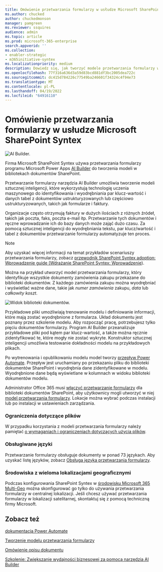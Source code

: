 ```yaml
---
title: Omówienie przetwarzania formularzy w usłudze Microsoft SharePoint Syntex
ms.author: chucked
author: chuckedmonson
manager: pamgreen
ms.reviewer: ssquires
audience: admin
ms.topic: article
ms.prod: microsoft-365-enterprise
search.appverid: ''
ms.collection:
- enabler-strategic
- m365initiative-syntex
ms.localizationpriority: medium
description: Dowiedz się, jak tworzyć modele przetwarzania formularzy w usłudze Microsoft SharePoint Syntex za pomocą narzędzia AI Build.
ms.openlocfilehash: 77f316a636d3a59d83bcd881df3bc2005dea722c
ms.sourcegitcommit: dc415d784226c77549ba246601f34324c4f94e73
ms.translationtype: MT
ms.contentlocale: pl-PL
ms.lasthandoff: 04/19/2022
ms.locfileid: "64916110"
---
```

# <a name="form-processing-overview-in-microsoft-sharepoint-syntex"></a>Omówienie przetwarzania formularzy w usłudze Microsoft SharePoint Syntex

 ![AI Builder.](../media/content-understanding/ai-builder.png)</br>

Firma Microsoft SharePoint Syntex używa przetwarzania formularzy programu Microsoft Power Apps [AI Builder](/ai-builder/overview) do tworzenia modeli w bibliotekach dokumentów SharePoint.

Przetwarzanie formularzy narzędzia AI Builder umożliwia tworzenie modeli sztucznej inteligencji, które wykorzystują technologię uczenia maszynowego do identyfikowania i wyodrębniania par klucz-wartość i danych tabel z dokumentów ustrukturyzowanych lub częściowo ustrukturyzowanych, takich jak formularze i faktury.

Organizacje często otrzymują faktury w dużych ilościach z różnych źródeł, takich jak poczta, faks, poczta e-mail itp. Przetwarzanie tych dokumentów i ręczne wprowadzanie ich do bazy danych może zająć dużo czasu. Za pomocą sztucznej inteligencji do wyodrębniania tekstu, par klucz/wartość i tabel z dokumentów przetwarzanie formularzy automatyzuje ten proces. 

> [!NOTE]
> Aby uzyskać więcej informacji na temat przykładów scenariuszy przetwarzania formularzy, zobacz [przewodnik SharePoint Syntex adoption: Wprowadzenie guide (Wdrażanie SharePoint Syntex: Wprowadzenie](./adoption-getstarted.md)).

Można na przykład utworzyć model przetwarzania formularzy, który identyfikuje wszystkie dokumenty zamówienia zakupu przekazane do biblioteki dokumentów. Z każdego zamówienia zakupu można wyodrębniać i wyświetlać ważne dane, takie jak *numer zamówienia* zakupu, *data* lub *całkowity koszt*.

![Widok biblioteki dokumentów.](../media/content-understanding/doc-lib-done.png)</br>  

Przykładowe pliki umożliwiają trenowanie modelu i definiowanie informacji, które mają zostać wyodrębnione z formularza. Układ dokumentu jest poznany przez szkolenie modelu. Aby rozpocząć pracę, potrzebujesz tylko pięciu dokumentów formularzy. Program AI Builder przeanalizuje przykładowe pliki pod kątem par klucz-wartość, a także można ręcznie zidentyfikować te, które mogły nie zostać wykryte.  Konstruktor sztucznej inteligencji umożliwia testowanie dokładności modelu na przykładowych plikach.

Po wytrenowania i opublikowaniu modelu model tworzy [przepływ Power Automate](/power-automate/getting-started). Przepływ jest uruchamiany po przekazaniu pliku do biblioteki dokumentów SharePoint i wyodrębnia dane zidentyfikowane w modelu. Wyodrębnione dane będą wyświetlane w kolumnach w widoku biblioteki dokumentów modelu.

Administrator Office 365 musi [włączyć przetwarzanie formularzy](./set-up-content-understanding.md) dla biblioteki dokumentów SharePoint, aby użytkownicy mogli utworzyć w niej [model przetwarzania formularzy](create-a-form-processing-model.md). Lokacje można wybrać podczas instalacji lub po instalacji w ustawieniach zarządzania.

### <a name="file-limitations"></a>Ograniczenia dotyczące plików

W przypadku korzystania z modeli przetwarzania formularzy należy pamiętać [o wymaganiach i ograniczeniach dotyczących użycia plików](/ai-builder/form-processing-model-requirements).

### <a name="supported-languages"></a>Obsługiwane języki

Przetwarzanie formularzy obsługuje dokumenty w ponad 73 językach. Aby uzyskać listę języków, zobacz [Obsługa języka przetwarzania formularzy](/power-platform-release-plan/2021wave2/ai-builder/form-processing-new-language-support).

### <a name="multi-geo-environments"></a>Środowiska z wieloma lokalizacjami geograficznymi

Podczas konfigurowania SharePoint Syntex w [środowisku Microsoft 365 Multi-Geo](../enterprise/microsoft-365-multi-geo.md) można skonfigurować go tylko do używania przetwarzania formularzy w centralnej lokalizacji. Jeśli chcesz używać przetwarzania formularzy w lokalizacji satelitarnej, skontaktuj się z pomocą techniczną firmy Microsoft.

## <a name="see-also"></a>Zobacz też
  
[dokumentacja Power Automate](/power-automate/)

[Tworzenie modelu przetwarzania formularzy](create-a-form-processing-model.md)

[Omówienie opisu dokumentu](document-understanding-overview.md)

[Szkolenie: Zwiększanie wydajności biznesowej za pomocą narzędzia AI Builder](/learn/paths/improve-business-performance-ai-builder/?source=learn)